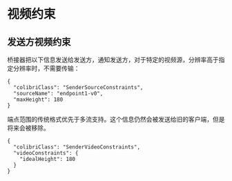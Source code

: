 # 视频约束

## 发送方视频约束

桥接器把以下信息发送给发送方，通知发送方，对于特定的视频源，分辨率高于指定分辨率时，不需要传输：

```
{
  "colibriClass": "SenderSourceConstraints",
  "sourceName": "endpoint1-v0",
  "maxHeight": 180
}
```

端点范围的传统格式优先于多流支持。这个信息仍然会被发送给旧的客户端，但是将来会被移除。

```
{
  "colibriClass": "SenderVideoConstraints",
  "videoConstraints": {
    "idealHeight": 180
  }
}
```
